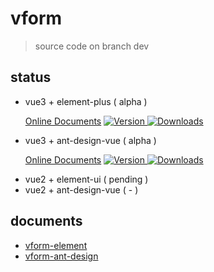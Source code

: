 # vform

> source code on branch dev


## status

-  vue3 + element-plus ( alpha )   
    <p>
        <a href="https://foolishchow.gitee.io/vform/element/">Online Documents</a>
        <a href="https://www.npmjs.com/package/vform-element">
            <img src="https://img.shields.io/npm/v/vform-element.svg" alt="Version">
        </a> 
        <a href="https://www.npmjs.com/package/vform-element">
            <img src="https://img.shields.io/npm/dm/vform-element.svg" alt="Downloads">
        </a>
    </p>
-  vue3 + ant-design-vue ( alpha )
    <p>
        <a href="https://foolishchow.gitee.io/vform/ant-design/">Online Documents</a>
        <a href="https://www.npmjs.com/package/vform-ant-design">
            <img src="https://img.shields.io/npm/v/vform-ant-design.svg" alt="Version">
        </a> 
        <a href="https://www.npmjs.com/package/vform-ant-design">
            <img src="https://img.shields.io/npm/dm/vform-ant-design.svg" alt="Downloads">
        </a>
    </p> 
-  vue2 + element-ui ( pending )
-  vue2 + ant-design-vue ( - )

## documents 

- [vform-element](https://foolishchow.gitee.io/vform/element/)
- [vform-ant-design](https://foolishchow.gitee.io/vform/ant-design/)


